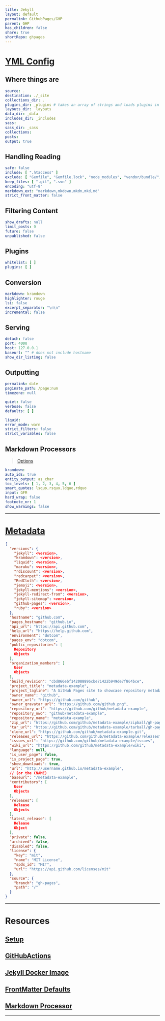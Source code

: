 ```yaml
---
title: Jekyll
layout: default
permalink: GithubPages/GHP
parent: GHP
has_children: false
share: true
shortRepo: ghpages     
---
```


# [YML Config](https://jekyllrb.com/docs/configuration/default/)

## Where things are

```yaml  
source: .
destination: ./_site
collections_dir: .
plugins_dir: _plugins # takes an array of strings and loads plugins in that order  
layouts_dir: _layouts
data_dir: _data
includes_dir: _includes
sass:
sass_dir: _sass
collections:
posts:
output: true  
```  

## Handling Reading

```yaml  
safe: false
include: [ ".htaccess" ]
exclude: [ "Gemfile", "Gemfile.lock", "node_modules", "vendor/bundle/", "vendor/cache/", "vendor/gems/", "vendor/ruby/" ]
keep_files: [ ".git", ".svn" ]
encoding: "utf-8"
markdown_ext: "markdown,mkdown,mkdn,mkd,md"
strict_front_matter: false  
```  

## Filtering Content

```yaml  
show_drafts: null
limit_posts: 0
future: false
unpublished: false  
```  

## Plugins

```yaml  
whitelist: [ ]
plugins: [ ]  
```  

## Conversion

```yaml  
markdown: kramdown
highlighter: rouge
lsi: false
excerpt_separator: "\n\n"
incremental: false  
```  

## Serving

```yaml  
detach: false
port: 4000
host: 127.0.0.1
baseurl: "" # does not include hostname  
show_dir_listing: false  
```  

## Outputting

```yaml  
permalink: date
paginate_path: /page:num
timezone: null

quiet: false
verbose: false
defaults: [ ]

liquid:
error_mode: warn
strict_filters: false
strict_variables: false  
```  

## Markdown Processors

> [Options](https://kramdown.gettalong.org/options.html)

```yaml  
kramdown:
auto_ids: true
entity_output: as_char
toc_levels: [ 1, 2, 3, 4, 5, 6 ]
smart_quotes: lsquo,rsquo,ldquo,rdquo
input: GFM
hard_wrap: false
footnote_nr: 1
show_warnings: false  
```  

  
---  

# [Metadata](https://jekyll.github.io/github-metadata/site.github/)

```json  
{
  "versions": {
    "jekyll": <version>,
    "kramdown": <version>,
    "liquid": <version>,
    "maruku": <version>,
    "rdiscount": <version>,
    "redcarpet": <version>,
    "RedCloth": <version>,
    "jemoji": <version>,
    "jekyll-mentions": <version>,
    "jekyll-redirect-from": <version>,
    "jekyll-sitemap": <version>,
    "github-pages": <version>,
    "ruby": <version>
  },
  "hostname": "github.com",
  "pages_hostname": "github.io",
  "api_url": "https://api.github.com",
  "help_url": "https://help.github.com",
  "environment": "dotcom",
  "pages_env": "dotcom",
  "public_repositories": [
    Repository
    Objects
  ],
  "organization_members": [
    User
    Objects
  ],
  "build_revision": "cbd866ebf142088896cbe71422b949de7f864bce",
  "project_title": "metadata-example",
  "project_tagline": "A GitHub Pages site to showcase repository metadata",
  "owner_name": "github",
  "owner_url": "https://github.com/github",
  "owner_gravatar_url": "https://github.com/github.png",
  "repository_url": "https://github.com/github/metadata-example",
  "repository_nwo": "github/metadata-example",
  "repository_name": "metadata-example",
  "zip_url": "https://github.com/github/metadata-example/zipball/gh-pages",
  "tar_url": "https://github.com/github/metadata-example/tarball/gh-pages",
  "clone_url": "https://github.com/github/metadata-example.git",
  "releases_url": "https://github.com/github/metadata-example/releases",
  "issues_url": "https://github.com/github/metadata-example/issues",
  "wiki_url": "https://github.com/github/metadata-example/wiki",
  "language": null,
  "is_user_page": false,
  "is_project_page": true,
  "show_downloads": true,
  "url": "http://username.github.io/metadata-example",
  // (or the CNAME)  
  "baseurl": "/metadata-example",
  "contributors": [
    User
    Objects
  ],
  "releases": [
    Release
    Objects
  ],
  "latest_release": [
    Release
    Object
  ],
  "private": false,
  "archived": false,
  "disabled": false,
  "license": {
    "key": "mit",
    "name": "MIT License",
    "spdx_id": "MIT",
    "url": "https://api.github.com/licenses/mit"
  },
  "source": {
    "branch": "gh-pages",
    "path": "/"
  }
}  
```  

  
---  

# Resources

## [Setup](https://docs.github.com/en/pages/setting-up-a-github-pages-site-with-jekyll/about-github-pages-and-jekyll)

## [GitHubActions](https://jekyllrb.com/docs/continuous-integration/github-actions/)

## [Jekyll Docker Image](https://github.com/envygeeks/jekyll-docker/blob/master/README.md)

## [FrontMatter Defaults](https://jekyllrb.com/docs/configuration/front-matter-defaults/)

## [Markdown Processor](https://jekyllrb.com/docs/configuration/markdown/)

  
---  
